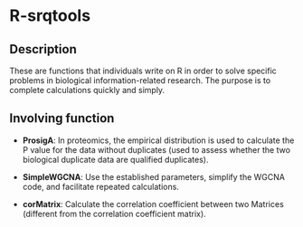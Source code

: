 # R-srqtools

## Description
These are functions that individuals write on R in order to solve specific problems in biological information-related research. 
The purpose is to complete calculations quickly and simply.

## Involving function

* **ProsigA**: In proteomics, the empirical distribution is used to calculate the P value for the data without duplicates (used to assess whether the two biological duplicate data are qualified duplicates).

* **SimpleWGCNA**: Use the established parameters, simplify the WGCNA code, and facilitate repeated calculations.

* **corMatrix**: Calculate the correlation coefficient between two Matrices (different from the correlation coefficient matrix).
